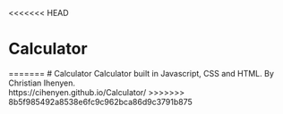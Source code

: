 <<<<<<< HEAD
# Calculator
<div>
=======
# Calculator
Calculator built in Javascript, CSS and HTML. By Christian Ihenyen.
<diV>  </diV>
https://cihenyen.github.io/Calculator/
>>>>>>> 8b5f985492a8538e6fc9c962bca86d9c3791b875

